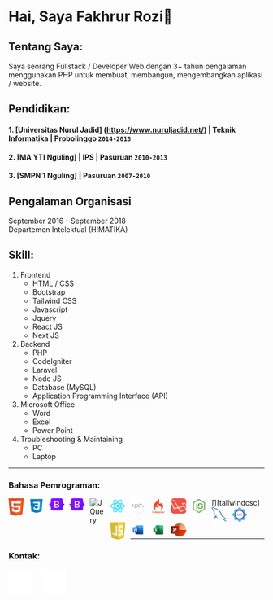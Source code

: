 # Hai, Saya Fakhrur Rozi👋

## Tentang Saya:
Saya seorang Fullstack / Developer Web dengan 3+ tahun pengalaman menggunakan PHP untuk membuat, membangun, mengembangkan aplikasi / website.

## Pendidikan:

#### 1. [Universitas Nurul Jadid] (https://www.nuruljadid.net/) | Teknik Informatika | Probolinggo `2014-2018`
#### 2. [MA YTI Nguling] | IPS | Pasuruan `2010-2013`
#### 3. [SMPN 1 Nguling] | Pasuruan `2007-2010`

## Pengalaman Organisasi
September 2016 -  September 2018
<br />
Departemen Intelektual (HIMATIKA)

## Skill:
1. Frontend
   - HTML / CSS
   - Bootstrap
   - Tailwind CSS
   - Javascript
   - Jquery
   - React JS
   - Next JS
2. Backend
   - PHP
   - CodeIgniter
   - Laravel
   - Node JS
   - Database (MySQL)
   - Application Programming Interface (API)
3. Microsoft Office
   - Word
   - Excel
   - Power Point
4. Troubleshooting & Maintaining
   - PC
   - Laptop
---

### Bahasa Pemrograman:

[<img align="left" alt="HTML" width="30px" src="./img/html.png" style="padding-right:10px;" />][html]
[<img align="left" alt="CSS" width="30px" src="./img/css.png" style="padding-right:10px;" />][css]
[<img align="left" alt="Bootstrap" width="30px" src="./img/bootstrap_logo.png" style="padding-right:10px;" />][bootstrap]
[<img align="left" alt="Tailwindcss" width="30px" src="./img/bootstrap_logo.png" style="padding-right:10px;" />][tailwindcsc]
[<img align="left" alt="JQuery" width="30px" src="https://logodix.com/logo/941120.png" style="padding-right:10px;" />][jquery]
[<img align="left" alt="reactjs" width="30px" src="./img/reactjs.png" style="padding-right:10px;" />][reactjs]
[<img align="left" alt="nextjs" width="30px" src="./img/next_js.png" style="padding-right:10px;" />][nextjs]
[<img align="left" alt="Codeigniter" width="30px" src="./img/codeigniter_logo.png" style="padding-right:10px;" />][codeigniter]
[<img align="left" alt="Laravel" width="30px" src="./img/laravel_logo.png" style="padding-right:10px;" />][Laravel]
[<img align="left" alt="Nodejs" width="30px" src="./img/nodejs.png" style="padding-right:10px;" />][nodejs]
[<img align="left" alt="MySql" width="30px" src="./img/mysql_logo.png" style="padding-right:10px;" />][mysql]
[<img align="left" alt="api" width="30px" src="./img/api_logo.png" style="padding-right:10px;" />][API]
[<img align="left" alt="Javascript" width="30px" src="./img/javascript_logo.png" style="padding-right:10px;" />][javascript]
[<img align="left" alt="Word" width="30px" src="./img/word_logo.png" style="padding-right:10px;" />][microsoft]
[<img align="left" alt="Excel" width="30px" src="./img/excel_logo.png" style="padding-right:10px;" />][microsoft]
[<img align="left" alt="Power Point" width="30px" src="./img/powerpoint_logo.png" style="padding-right:10px;" />][microsoft]

<br />
<br />

---
### Kontak:

[![website](./img/github-dark.svg)](https://github.com/farozy)
&nbsp;&nbsp;
[![website](./img/instagram-dark.svg)](https://www.instagram.com/farozyie/)

[html]: https://www.w3schools.com/html
[css]: https://www.w3schools.com/css
[bootstrap]: https://getbootstrap.com
[tailwindcss]: https://tailwindcss.com
[javascript]: https://www.javascript.com
[jquery]: https://jquery.com
[reactjs]: https://react.dev
[nextjs]: https://nextjs.org
[laravel]: https://laravel.com
[codeigniter]: https://codeigniter.com
[nodejs]: https://nodejs.org/en
[mysql]: https://www.mysql.com
[api]: https://aws.amazon.com/id/what-is/api
[microsoft]: https://www.microsoft.com/id-id

